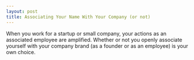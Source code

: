 ```yaml
---
layout: post
title: Associating Your Name With Your Company (or not)
---
```


When you work for a startup or small company, your actions as an associated employee are amplified. Whether or not you openly associate yourself with your company brand (as a founder or as an employee) is your own choice.

